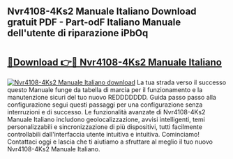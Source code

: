 ## Nvr4108-4Ks2 Manuale Italiano Download gratuit PDF - Part-odF Italiano Manuale dell'utente di riparazione iPbOq

# <h2><a href="http://dfble2.blite.top/?on=Nvr4108-4Ks2+Manuale+Italiano">🔗Download 👉🔴 Nvr4108-4Ks2 Manuale Italiano</a></h2>

[![Nvr4108-4Ks2 Manuale Italiano download](https://i.imgur.com/lujVjoI.png)](http://dfble2.blite.top/?on=Nvr4108-4Ks2+Manuale+Italiano)
La tua strada verso il successo questo Manuale funge da tabella di marcia per il funzionamento e la manutenzione sicuri del tuo nuovo REDDDDDDD. Guida passo passo alla configurazione segui questi passaggi per una configurazione senza interruzioni e di successo. Le funzionalità avanzate di Nvr4108-4Ks2 Manuale Italiano includono geolocalizzazione, avvisi intelligenti, temi personalizzabili e sincronizzazione di più dispositivi, tutti facilmente controllabili dall'interfaccia utente intuitiva e intuitiva. Cominciamo! Contattaci oggi e lascia che ti aiutiamo a sfruttare al meglio il tuo nuovo Nvr4108-4Ks2 Manuale Italiano.
